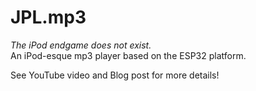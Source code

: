 # JPL.mp3
*The iPod endgame does not exist.*  
An iPod-esque mp3 player based on the ESP32 platform.

See YouTube video and Blog post for more details!
